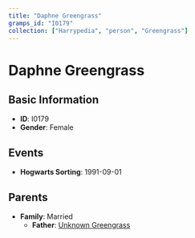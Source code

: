 ```yaml
---
title: "Daphne Greengrass"
gramps_id: "I0179"
collection: ["Harrypedia", "person", "Greengrass"]
---
```


# Daphne Greengrass

## Basic Information

- **ID**: I0179
- **Gender**: Female

## Events

- **Hogwarts Sorting**: 1991-09-01

## Parents

- **Family**: Married
  - **Father**: [Unknown Greengrass](//Greengrass/I0207/)

